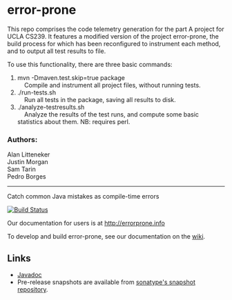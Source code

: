 # error-prone

This repo comprises the code telemetry generation for the part A project for UCLA CS239. It features a modified version of the project error-prone,
the build process for which has been reconfigured to instrument each method, and to output all test results to file.

To use this functionality, there are three basic commands:  
1) mvn -Dmaven.test.skip=true package  
&nbsp;&nbsp;&nbsp;&nbsp;Compile and instrument all project files, without running tests.  
2) ./run-tests.sh  
&nbsp;&nbsp;&nbsp;&nbsp;Run all tests in the package, saving all results to disk.  
3) ./analyze-testresults.sh  
&nbsp;&nbsp;&nbsp;&nbsp;Analyze the results of the test runs, and compute some basic statistics about them. NB: requires perl.  

### Authors:
Alan Litteneker  
Justin Morgan  
Sam Tarin  
Pedro Borges

---

Catch common Java mistakes as compile-time errors

[![Build Status](https://travis-ci.org/google/error-prone.svg?branch=master)](https://travis-ci.org/google/error-prone)

Our documentation for users is at http://errorprone.info

To develop and build error-prone, see our documentation on the [wiki](https://github.com/google/error-prone/wiki/For-Developers).

## Links

- [Javadoc](http://errorprone.info/api/latest/)
- Pre-release snapshots are available from [sonatype's snapshot repository](https://oss.sonatype.org/content/repositories/snapshots/com/google/errorprone/).
